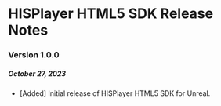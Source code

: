 # HISPlayer HTML5 SDK Release Notes
### Version 1.0.0
##### October 27, 2023
- [Added] Initial release of HISPlayer HTML5 SDK for Unreal.
